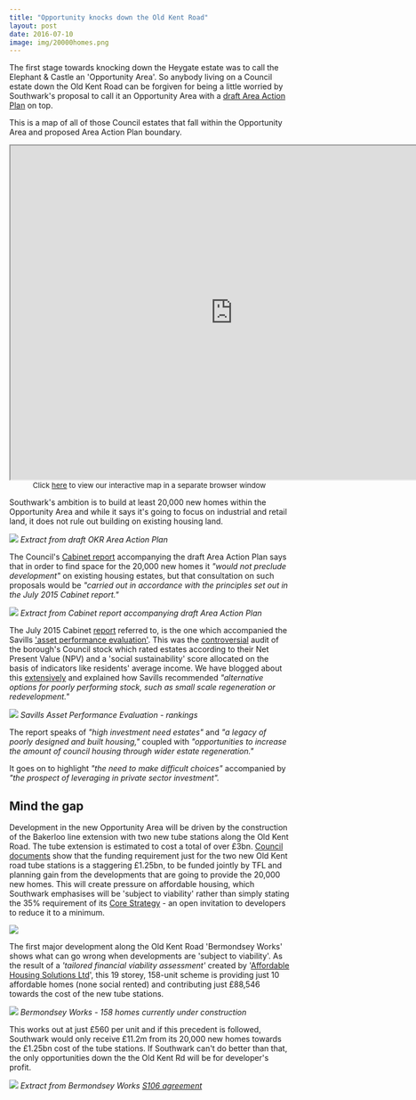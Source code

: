 ```yaml
---
title: "Opportunity knocks down the Old Kent Road"
layout: post
date: 2016-07-10
image: img/20000homes.png
---
```

The first stage towards knocking down the Heygate estate was to call the Elephant & Castle an 'Opportunity Area'. So anybody living on a Council estate down the Old Kent Road can be forgiven for being a little worried by Southwark's proposal to call it an Opportunity Area with a [draft Area Action Plan](https://www.southwark.gov.uk/downloads/download/4596/old_kent_road_area_action_plan) on top. 

This is a map of all of those Council estates that fall within the Opportunity Area and proposed Area Action Plan boundary.
<center>
<iframe src="https://35percent.org/map.html" width="800" height="600"></iframe>
<font size="2">Click <a href="https://35percent.org/map.html">here</a> to view our interactive map in a separate browser window</font>
</center>

Southwark's ambition is to build at least 20,000 new homes within the Opportunity Area and while it says it's going to focus on industrial and retail land, it does not rule out building on existing housing land. 

![](https://35percent.org/img/20000homes.png)
*Extract from draft OKR Area Action Plan*

The Council's [Cabinet report](https://moderngov.southwark.gov.uk/documents/s62019/Report%20Old%20Kent%20Road%20AAP.pdf) accompanying the draft Area Action Plan says that in order to find space for the 20,000 new homes it _"would not preclude development"_ on existing housing estates, but that consultation on such proposals would be _"carried out in accordance with the principles set out in the July 2015 Cabinet report."_

![](https://35percent.org/img/okrreport.png)
*Extract from Cabinet report accompanying draft Area Action Plan*

The July 2015 Cabinet [report](https://moderngov.southwark.gov.uk/documents/s55565/Report%20Future%20Estate%20Regeneration.pdf) referred to, is the one which accompanied the Savills ['asset performance evaluation'](https://moderngov.southwark.gov.uk/documents/s55626/Appendix%204%20Savills%20Evaluation.pdf). This was the [controversial](https://www.southwarknews.co.uk/news/your-home-is-worth-less-than-nothing-council-report-evaluates-southwark-properties/) audit of the borough's Council stock which rated estates according to their Net Present Value (NPV) and a 'social sustainability' score allocated on the basis of indicators like residents' average income. We have blogged about this [extensively](https://35percent.org/the-southwark-clearances/#completing-southwarks-clearances-with-savills) and explained how Savills recommended _"alternative options for poorly performing stock, such as small scale regeneration or redevelopment."_ 

![](https://35percent.org/img/assetgroups.png)
*Savills Asset Performance Evaluation - rankings*

The report speaks of _"high investment need estates"_ and _"a legacy of poorly designed and built housing,"_ coupled with _"opportunities  to  increase  the amount of council housing through wider estate regeneration."_

It goes on to highlight _"the  need  to  make  difficult  choices"_ accompanied by _"the  prospect  of  leveraging  in  private  sector investment"._

## Mind the gap
Development in the new Opportunity Area will be driven by the construction of the Bakerloo line extension with two new tube stations along the Old Kent Road. The tube extension is estimated to cost a total of over £3bn. [Council documents](https://www.southwark.gov.uk/download/downloads/id/13643/infrastructure_plan) show that the funding requirement just for the two new Old Kent road tube stations  is a staggering £1.25bn, to be funded jointly by TFL and planning gain from the developments that are going to provide the 20,000 new homes. This will create pressure on affordable housing, which Southwark emphasises will be 'subject to viability' rather than simply stating the 35% requirement of its [Core Strategy](https://www.southwark.gov.uk/info/200210/core_strategy) - an open invitation to developers to reduce it to a minimum. 

![](https://35percent.org/img/subjecttoviability.jpg)

The first major development along the Old Kent Road 'Bermondsey Works' shows what can go wrong when developments are 'subject to viability'. As the result of a _'tailored financial viability assessment'_ created by '[Affordable Housing Solutions Ltd](https://www.ah-solutions.com/#!services/cee5)', this 19 storey, 158-unit scheme is providing just 10 affordable homes (none social rented) and contributing just £88,546 towards the cost of the new tube stations.  

![](https://35percent.org/img/bworks.jpg)
*Bermondsey Works - 158 homes currently under construction*

This works out at just £560 per unit and if this precedent is followed, Southwark would only receive £11.2m from its 20,000 new homes towards the £1.25bn cost of the tube stations. If Southwark can't do better than that, the only opportunities down the the Old Kent Rd will be for developer's profit.

![](https://35percent.org/img/transportcontribution.png)
*Extract from Bermondsey Works [S106 agreement](https://planbuild.southwark.gov.uk/documents/?GetDocument=%7b%7b%7b!KaiWotaf%2bxHDP83nK8Z9gw%3d%3d!%7d%7d%7d)*











